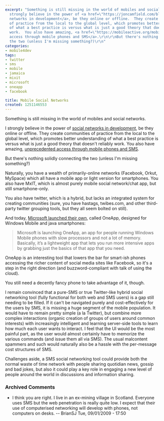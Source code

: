 ```yaml
---
excerpt: "Something is still missing in the world of mobiles and social networks.\r\n\r\nI
  strongly believe in the power of <a href=\"https://joncamfield.com/blog/2009.07/social-networks-including.html\">social
  networks in development</a>, be they online or offline.  They create communities
  of practice from the local to the global level, which promotes better understanding
  of what a best practice is versus what is just a good theory that doesn't reliably
  work.  You also have amazing, <a href=\"https://mobileactive.org/mobiledata\">unprecedented
  access through mobile phones and SMS</a>.\r\n\r\nBut there's nothing solidly connecting
  the two (unless I'm missing something?)\r\n"
categories:
- mobile4dev
tags:
- twitter
- sms
- mobile
- jamaica
- mixit
- microsoft
- oneapp
- facebook

title: Mobile Social Networks
created: 1251146553
---
```

Something is still missing in the world of mobiles and social networks.

I strongly believe in the power of <a href="https://joncamfield.com/blog/2009.07/social-networks-including.html">social networks in development</a>, be they online or offline.  They create communities of practice from the local to the global level, which promotes better understanding of what a best practice is versus what is just a good theory that doesn't reliably work.  You also have amazing, <a href="https://mobileactive.org/mobiledata">unprecedented access through mobile phones and SMS</a>.

But there's nothing solidly connecting the two (unless I'm missing something?)
<!--break-->
Naturally, you have a wealth of primarily-online networks (Facebook, Orkut, MySpace) which all have a mobile app or light version for smartphones.  You also have MxIT, which is almost purely mobile social network/chat app, but still smartphone-only.

You also have twitter, which is a hybrid, but lacks an integrated system for creating communities (sure, you have hastags, twibes.com, and other third-party twitter grouping tools, but they all seem bolted on still).

And today, <a href="https://www.experientia.com/blog/microsoft-brings-twitter-and-facebook-to-the-emerging-world-with-oneapp/">Microsoft launched their own</a>, called OneApp, designed for Windows Mobile and java smartphones:
<blockquote>Microsoft is launching OneApp, an app for people running Windows Mobile phones with slow processors and not a lot of memory. Basically, it’s a lightweight app that lets you run more intensive apps by grabbing just the basics of that app that you need.</blockquote>

OneApp is an interesting tool that lowers the bar for smart-ish phones accessing the richer content of social media sites like Facebook, so it's a step in the right direction (and buzzword-compliant with talk of using the cloud).

You still need a decently fancy phone to take advantage of it, though.

I remain convinced that a pure-SMS or true Twitter-like hybrid social networking tool (fully functional for both web and SMS users) is a gap still needing to be filled.  If it can't be navigated purely and cost-effectively for the users by SMS, it is missing a huge segment of the mobile population.  It would have to remain pretty simple (a la Twitter), but combine more complex interactions (organic creation of groups of users around common interests) with increasingly intelligent and learning server-side tools to learn how much each user wants to interact.  I feel that the UI would be the most painful part, as the user would almost certainly have to memorize the various commands (and issue them all via SMS).  The usual malcontent spammers and such would naturally also be a hassle with the per-message cost structures of SMS.

Challenges aside, a SMS social networking tool could provide both the normal waste of time network with people sharing quotidian news, gossip and bad jokes, but also it could play a key role in engaging a new level of people around the world in discussions and information sharing.

### Archived Comments

* I think you are right. I live in an ex-mining village in Scotland. Everyone uses SMS but the web penetration is really quite low. I expect that their use of computerised networking will develop with phones, not computers on desks. -- BrianSJ Tue, 09/01/2009 - 17:50
